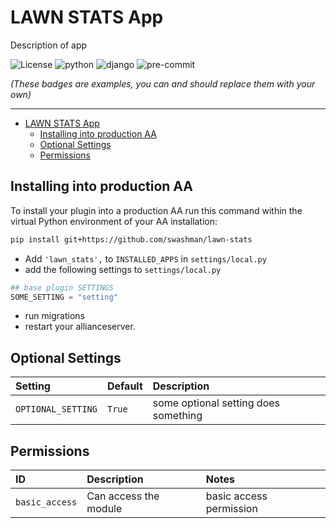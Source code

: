 # LAWN STATS App<a name="lawn-stats-app"></a>

Description of app

![License](https://img.shields.io/badge/license-GPLv3-green)
![python](https://img.shields.io/badge/python-3.8-informational)
![django](https://img.shields.io/badge/django-3.2-informational)
![pre-commit](https://img.shields.io/badge/pre--commit-enabled-brightgreen?logo=pre-commit&logoColor=white)

_(These badges are examples, you can and should replace them with your own)_

______________________________________________________________________

<!-- mdformat-toc start --slug=github --maxlevel=6 --minlevel=1 -->

- [LAWN STATS App](#lawn-stats-app)
  - [Installing into production AA](#installing-into-production-aa)
  - [Optional Settings](#optional-settings)
  - [Permissions](#permissions)

<!-- mdformat-toc end -->

## Installing into production AA<a name="installing-into-production-aa"></a>

To install your plugin into a production AA run this command within the virtual Python environment of your AA installation:

```bash
pip install git+https://github.com/swashman/lawn-stats
```

- Add `'lawn_stats',` to `INSTALLED_APPS` in `settings/local.py`
- add the following settings to `settings/local.py`

```python
## base plugin SETTINGS
SOME_SETTING = "setting"
```

- run migrations
- restart your allianceserver.

## Optional Settings<a name="optional-settings"></a>

| Setting            | Default | Description                          |
| :----------------- | :------ | :----------------------------------- |
| `OPTIONAL_SETTING` | `True`  | some optional setting does something |

## Permissions<a name="permissions"></a>

| ID             | Description           | Notes                   |
| :------------- | :-------------------- | :---------------------- |
| `basic_access` | Can access the module | basic access permission |
